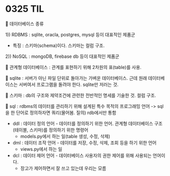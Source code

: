 # 0325 TIL

:bear: 데이터베이스 종류

1)) RDBMS : sqlite, oracla, postgres, mysql 등이 대표적인 제품군

- 특징 : 스키마(schema)이다. 스키마는 컬럼 구조.

2)) NoSQL : mongoDB, firebase db 등이 대표적인 제품군

:bear: 관계형 데이터베이스 : 관계를 표현하기 위해 2차원의 표(table)를 사용.

:bear: sqlite : 서버가 아닌 파일 단위로 돌아가는 가벼운 데이터베이스. 
근데 원래 데이터베이스는 서버여서 프로그램을 돌려야 한다. sqlite만 저러는 것.

:bear: 스키마 : db의 구조와 제약조건에 관련한 전반적인 명세를 기술한 것. 컬럼 구조.

:bear: sql : rdbms의 데이터를 관리하기 위해 설계된 특수 목적의 프로그래밍 언어
 -> sql을 한 단어로 정의하자면 쿼리(물어봄. 질의) rdb에서만 통함

- ddl : 데이터 정의 언어 - 데이터를 정의하기 위한 언어. 관계형 데이터베이스 구조(테이블, 스키마)를 정의하기 위한 명령어	
  - models.py에서 하는 일(table 생성, 수정, 삭제)
- dml : 데이터 조작 언어 - 데이터를 저장, 수정, 삭제, 조회 등을 하기 위한 언어
  - views.py에서 하는 일
- dcl : 데이터 제어 언어 - 데이터베이스 사용자의 권한 제어를 위해 사용되는 언어이다.
  - 장고가 제어하면서 잘 쓰고 있는데 우리는 모름

